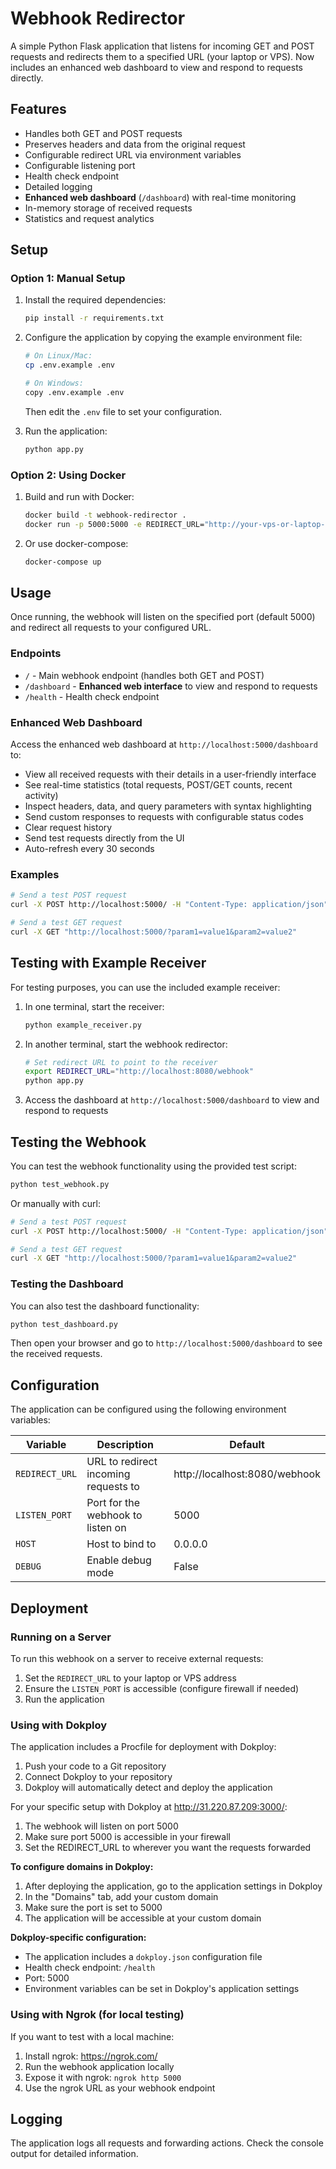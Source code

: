 # Webhook Redirector

A simple Python Flask application that listens for incoming GET and POST requests and redirects them to a specified URL (your laptop or VPS). Now includes an enhanced web dashboard to view and respond to requests directly.

## Features

- Handles both GET and POST requests
- Preserves headers and data from the original request
- Configurable redirect URL via environment variables
- Configurable listening port
- Health check endpoint
- Detailed logging
- **Enhanced web dashboard** (`/dashboard`) with real-time monitoring
- In-memory storage of received requests
- Statistics and request analytics

## Setup

### Option 1: Manual Setup

1. Install the required dependencies:
   ```bash
   pip install -r requirements.txt
   ```

2. Configure the application by copying the example environment file:
   ```bash
   # On Linux/Mac:
   cp .env.example .env
   
   # On Windows:
   copy .env.example .env
   ```
   
   Then edit the `.env` file to set your configuration.

3. Run the application:
   ```bash
   python app.py
   ```

### Option 2: Using Docker

1. Build and run with Docker:
   ```bash
   docker build -t webhook-redirector .
   docker run -p 5000:5000 -e REDIRECT_URL="http://your-vps-or-laptop-url:port/path" webhook-redirector
   ```

2. Or use docker-compose:
   ```bash
   docker-compose up
   ```

## Usage

Once running, the webhook will listen on the specified port (default 5000) and redirect all requests to your configured URL.

### Endpoints

- `/` - Main webhook endpoint (handles both GET and POST)
- `/dashboard` - **Enhanced web interface** to view and respond to requests
- `/health` - Health check endpoint

### Enhanced Web Dashboard

Access the enhanced web dashboard at `http://localhost:5000/dashboard` to:
- View all received requests with their details in a user-friendly interface
- See real-time statistics (total requests, POST/GET counts, recent activity)
- Inspect headers, data, and query parameters with syntax highlighting
- Send custom responses to requests with configurable status codes
- Clear request history
- Send test requests directly from the UI
- Auto-refresh every 30 seconds

### Examples

```bash
# Send a test POST request
curl -X POST http://localhost:5000/ -H "Content-Type: application/json" -d '{"message": "Hello World"}'

# Send a test GET request
curl -X GET "http://localhost:5000/?param1=value1&param2=value2"
```

## Testing with Example Receiver

For testing purposes, you can use the included example receiver:

1. In one terminal, start the receiver:
   ```bash
   python example_receiver.py
   ```
   
2. In another terminal, start the webhook redirector:
   ```bash
   # Set redirect URL to point to the receiver
   export REDIRECT_URL="http://localhost:8080/webhook"
   python app.py
   ```

3. Access the dashboard at `http://localhost:5000/dashboard` to view and respond to requests

## Testing the Webhook

You can test the webhook functionality using the provided test script:

```bash
python test_webhook.py
```

Or manually with curl:

```bash
# Send a test POST request
curl -X POST http://localhost:5000/ -H "Content-Type: application/json" -d '{"message": "Hello World"}'

# Send a test GET request
curl -X GET "http://localhost:5000/?param1=value1&param2=value2"
```

### Testing the Dashboard

You can also test the dashboard functionality:

```bash
python test_dashboard.py
```

Then open your browser and go to `http://localhost:5000/dashboard` to see the received requests.

## Configuration

The application can be configured using the following environment variables:

| Variable | Description | Default |
|----------|-------------|---------|
| `REDIRECT_URL` | URL to redirect incoming requests to | http://localhost:8080/webhook |
| `LISTEN_PORT` | Port for the webhook to listen on | 5000 |
| `HOST` | Host to bind to | 0.0.0.0 |
| `DEBUG` | Enable debug mode | False |

## Deployment

### Running on a Server

To run this webhook on a server to receive external requests:

1. Set the `REDIRECT_URL` to your laptop or VPS address
2. Ensure the `LISTEN_PORT` is accessible (configure firewall if needed)
3. Run the application

### Using with Dokploy

The application includes a Procfile for deployment with Dokploy:

1. Push your code to a Git repository
2. Connect Dokploy to your repository
3. Dokploy will automatically detect and deploy the application

For your specific setup with Dokploy at http://31.220.87.209:3000/:
1. The webhook will listen on port 5000
2. Make sure port 5000 is accessible in your firewall
3. Set the REDIRECT_URL to wherever you want the requests forwarded

**To configure domains in Dokploy:**
1. After deploying the application, go to the application settings in Dokploy
2. In the "Domains" tab, add your custom domain
3. Make sure the port is set to 5000
4. The application will be accessible at your custom domain

**Dokploy-specific configuration:**
- The application includes a `dokploy.json` configuration file
- Health check endpoint: `/health`
- Port: 5000
- Environment variables can be set in Dokploy's application settings

### Using with Ngrok (for local testing)

If you want to test with a local machine:

1. Install ngrok: https://ngrok.com/
2. Run the webhook application locally
3. Expose it with ngrok: `ngrok http 5000`
4. Use the ngrok URL as your webhook endpoint

## Logging

The application logs all requests and forwarding actions. Check the console output for detailed information.